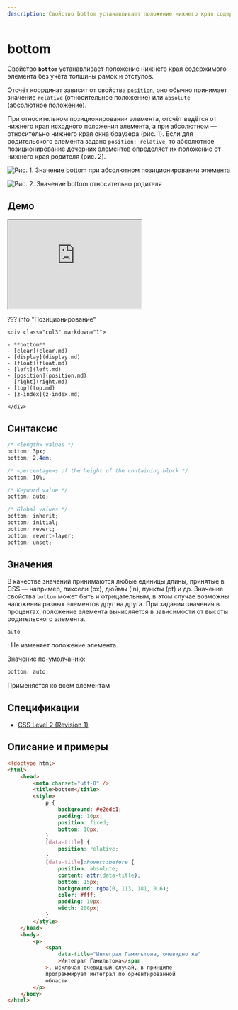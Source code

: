 ```yaml
---
description: Свойство bottom устанавливает положение нижнего края содержимого элемента без учёта толщины рамок и отступов
---
```


# bottom

Свойство **`bottom`** устанавливает положение нижнего края содержимого элемента без учёта толщины рамок и отступов.

Отсчёт координат зависит от свойства [`position`](position.md), оно обычно принимает значение `relative` (относительное положение) или `absolute` (абсолютное положение).

При относительном позиционировании элемента, отсчёт ведётся от нижнего края исходного положения элемента, а при абсолютном — относительно нижнего края окна браузера (рис. 1). Если для родительского элемента задано `position: relative`, то абсолютное позиционирование дочерних элементов определяет их положение от нижнего края родителя (рис. 2).

![Рис. 1. Значение bottom при абсолютном позиционировании элемента](css_bottom_1.png)

![Рис. 2. Значение bottom относительно родителя](css_bottom_2.png)

## Демо

<iframe class="interactive is-default-height" height="200" src="https://interactive-examples.mdn.mozilla.net/pages/css/bottom.html" title="MDN Web Docs Interactive Example" loading="lazy" data-readystate="complete"></iframe>

??? info "Позиционирование"

    <div class="col3" markdown="1">

    - **bottom**
    - [clear](clear.md)
    - [display](display.md)
    - [float](float.md)
    - [left](left.md)
    - [position](position.md)
    - [right](right.md)
    - [top](top.md)
    - [z-index](z-index.md)

    </div>

## Синтаксис

```css
/* <length> values */
bottom: 3px;
bottom: 2.4em;

/* <percentage>s of the height of the containing block */
bottom: 10%;

/* Keyword value */
bottom: auto;

/* Global values */
bottom: inherit;
bottom: initial;
bottom: revert;
bottom: revert-layer;
bottom: unset;
```

## Значения

В качестве значений принимаются любые единицы длины, принятые в CSS — например, пиксели (px), дюймы (in), пункты (pt) и др. Значение свойства `bottom` может быть и отрицательным, в этом случае возможны наложения разных элементов друг на друга. При задании значения в процентах, положение элемента вычисляется в зависимости от высоты родительского элемента.

`auto`

: Не изменяет положение элемента.

Значение по-умолчанию:

```css
bottom: auto;
```

Применяется ко всем элементам

## Спецификации

-   [CSS Level 2 (Revision 1)](http://www.w3.org/TR/CSS2/visuren.html#choose-position)

## Описание и примеры

```html
<!doctype html>
<html>
    <head>
        <meta charset="utf-8" />
        <title>bottom</title>
        <style>
            p {
                background: #e2edc1;
                padding: 10px;
                position: fixed;
                bottom: 10px;
            }
            [data-title] {
                position: relative;
            }
            [data-title]:hover::before {
                position: absolute;
                content: attr(data-title);
                bottom: 15px;
                background: rgba(0, 113, 181, 0.6);
                color: #fff;
                padding: 10px;
                width: 200px;
            }
        </style>
    </head>
    <body>
        <p>
            <span
                data-title="Интеграл Гамильтона, очевидно же"
                >Интеграл Гамильтона</span
            >, исключая очевидный случай, в принципе
            программирует интеграл по ориентированной
            области.
        </p>
    </body>
</html>
```
